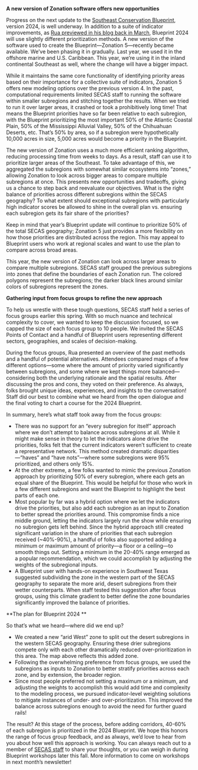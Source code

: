 **A new version of Zonation software offers new opportunities**

Progress on the next update to the [Southeast Conservation Blueprint](https://secassoutheast.org/blueprint), version 2024, is well underway. In addition to a suite of indicator improvements, as [Rua previewed in his blog back in March](https://secassoutheast.org/2024/03/26/The-plan-for-the-2024-Southeast-Conservation-Blueprint.html), Blueprint 2024 will use slightly different prioritization methods. A new version of the software used to create the Blueprint—Zonation 5—recently became available. We’ve been phasing it in gradually. Last year, we used it in the offshore marine and U.S. Caribbean. This year, we’re using it in the inland continental Southeast as well, where the change will have a bigger impact. 

While it maintains the same core functionality of identifying priority areas based on their importance for a collective suite of indicators, Zonation 5 offers new modeling options over the previous version 4. In the past, computational requirements limited SECAS staff to running the software within smaller subregions and stitching together the results. When we tried to run it over larger areas, it crashed or took a prohibitively long time! That means the Blueprint priorities have so far been relative to each subregion, with the Blueprint prioritizing the most important 50% of the Atlantic Coastal Plain, 50% of the Mississippi Alluvial Valley, 50% of the Chihuahuan Deserts, etc. That’s 50% by area, so if a subregion were hypothetically 10,000 acres in size, 5,000 acres would become a priority in the Blueprint.  

The new version of Zonation uses a much more efficient ranking algorithm, reducing processing time from weeks to days. As a result, staff can use it to prioritize larger areas of the Southeast. To take advantage of this, we aggregated the subregions with somewhat similar ecosystems into “zones,” allowing Zonation to look across bigger areas to compare multiple subregions at once. This presents new opportunities and tradeoffs, giving us a chance to step back and reevaluate our objectives. What is the right balance of priorities across different subregions within the SECAS geography? To what extent should exceptional subregions with particularly high indicator scores be allowed to shine in the overall plan vs. ensuring each subregion gets its fair share of the priorities?  

Keep in mind that year’s Blueprint update will continue to prioritize 50% of the total SECAS geography; Zonation 5 just provides a more flexibility on how those priorities are distributed across the region. This may appeal to Blueprint users who work at regional scales and want to use the plan to compare across broad areas. 

This year, the new version of Zonation can look across larger areas to compare multiple subregions. SECAS staff grouped the previous subregions into zones that define the boundaries of each Zonation run. The colored polygons represent the subregions; the darker black lines around similar colors of subregions represent the zones. 

**Gathering input from focus groups to refine the new approach**

To help us wrestle with these tough questions, SECAS staff held a series of focus groups earlier this spring. With so much nuance and technical complexity to cover, we wanted to keep the discussion focused, so we capped the size of each focus group to 10 people. We invited the SECAS Points of Contact and a handful of Blueprint users representing different sectors, geographies, and scales of decision-making. 

During the focus groups, Rua presented an overview of the past methods and a handful of potential alternatives. Attendees compared maps of a few different options—some where the amount of priority varied significantly between subregions, and some where we kept things more balanced—considering both the underlying rationale and the spatial results. After discussing the pros and cons, they voted on their preference. As always, folks brought unique ideas, experiences, and insights to the conversation! Staff did our best to combine what we heard from the open dialogue and the final voting to chart a course for the 2024 Blueprint. 

In summary, here’s what staff took away from the focus groups: 

- There was no support for an “every subregion for itself” approach where we don’t attempt to balance across subregions at all. While it might make sense in theory to let the indicators alone drive the priorities, folks felt that the current indicators weren’t sufficient to create a representative network. This method created dramatic disparities—“haves” and “have nots”—where some subregions were 95% prioritized, and others only 15%. 
- At the other extreme, a few folks wanted to mimic the previous Zonation approach by prioritizing 50% of every subregion, where each gets an equal share of the Blueprint. This would be helpful for those who work in a few different subregions and want the Blueprint to highlight the best parts of each one. 
- Most popular by far was a hybrid option where we let the indicators drive the priorities, but also add each subregion as an input to Zonation to better spread the priorities around. This compromise finds a nice middle ground, letting the indicators largely run the show while ensuring no subregion gets left behind. Since the hybrid approach still created significant variation in the share of priorities that each subregion received (~40%-90%), a handful of folks also supported adding a minimum or maximum amount of priority—a floor or a ceiling—to smooth things out. Setting a minimum in the 20-40% range emerged as a popular recommendation, which we could accomplish by adjusting the weights of the subregional inputs. 
- A Blueprint user with hands-on experience in Southwest Texas suggested subdividing the zone in the western part of the SECAS geography to separate the more arid, desert subregions from their wetter counterparts. When staff tested this suggestion after focus groups, using this climate gradient to better define the zone boundaries significantly improved the balance of priorities. 

**The plan for Blueprint 2024 **

So that’s what we heard—where did we end up? 

- We created a new “arid West” zone to split out the desert subregions in the western SECAS geography. Ensuring these drier subregions compete only with each other dramatically reduced over-prioritization in this area. The map above reflects this added zone. 
- Following the overwhelming preference from focus groups, we used the subregions as inputs to Zonation to better stratify priorities across each zone, and by extension, the broader region. 
- Since most people preferred not setting a maximum or a minimum, and adjusting the weights to accomplish this would add time and complexity to the modeling process, we pursued indicator-level weighting solutions to mitigate instances of under- and over-prioritization. This improved the balance across subregions enough to avoid the need for further guard rails! 

The result? At this stage of the process, before adding corridors, 40-60% of each subregion is prioritized in the 2024 Blueprint. We hope this honors the range of focus group feedback, and as always, we’d love to hear from you about how well this approach is working. You can always reach out to a member of [SECAS staff](https://secassoutheast.org/staff) to share your thoughts, or you can weigh in during Blueprint workshops later this fall. More information to come on workshops in next month’s newsletter! 